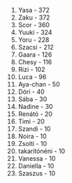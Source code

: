 1. Yasa - 372
1. Zaku - 372
2. Scor - 360
3. Yuuki - 324
4. Yoru - 228
5. Szacsi - 212
6. Gaara - 126
7. Chesy - 116
8. Rizi - 102
9. Luca - 96
10. Aya-chan - 50
11. Dóri - 40
12. Sába - 30
12. Nadine - 30
13. Renátó - 20
13. Timi - 20
14. Szandi - 10
14. Noira - 10
14. Zsolti - 10
14. takarítónéni - 10
14. Vanessa - 10
14. Daniella - 10
14. Szaszus - 10
